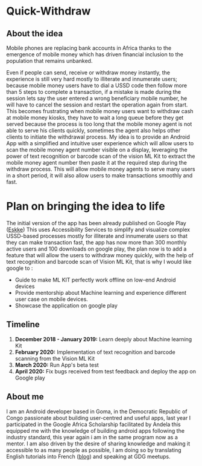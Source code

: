 # Quick-Withdraw

## About the idea

Mobile phones are replacing bank accounts in Africa thanks to the emergence of mobile money which has driven financial inclusion to the population that remains unbanked.

Even if people can send, receive or withdraw money instantly, the experience is still very hard mostly to illiterate and innumerate users; because mobile money users have to dial a USSD code then follow more than 5 steps to complete a transaction, if a mistake is made during the session lets say  the user entered a wrong beneficiary mobile number, he will have to cancel the session and restart the operation again from start. This becomes frustrating when mobile money users want to withdraw cash at mobile money kiosks, they have to wait a long queue before they get served because the process is too long that the mobile money agent is not able to serve his clients quickly, sometimes the agent also helps other clients to initiate the withdrawal process. My idea is to provide an Android App with a simplified and intuitive user experience which will allow users to scan the mobile money agent number visible on a display, leveraging the power of  text recognition or barcode scan of the vision ML Kit to extract the mobile money agent number then paste it at the required step during the withdraw process. This will allow mobile money agents to serve many users in a short period, it will also allow users to make transactions smoothly and fast.

# Plan on bringing the idea to life

The initial  version of the app has been already published on Google Play ([Eskke](bit.ly/Eskke)) This uses Accessibility Services to simplify and visualize complex  USSD-based processes mostly for illiterate and innumerate users  so that they can  make transaction fast, the app has now more than 300  monthly active users and 100 downloads on google play, the plan now is to add a feature that will allow the users to withdraw money quickly, with the help of text recognition and barcode scan  of Vision ML Kit, that is why I would like google to :

- Guide  to make ML KIT  perfectly work offline  on low-end Android devices
- Provide mentorship about Machine learning and experience different user case on mobile devices.
- Showcase the application on google play

## Timeline

1. **December 2018 - January 2019:** Learn deeply about Machine learning Kit
2. **February 2020:** Implementation of  text recognition and barcode scanning from the Vision ML Kit
3. **March 2020:** Run App's beta test
4. **April 2020:** Fix bugs received from test feedback and deploy the app on Google play

## About me

I am an Android developer based in Goma, in the Democratic Republic of Congo passionate about building user-centred and useful apps, last year I participated in the Google Africa Scholarship facilitated by Andela this equipped me with the knowledge of building  android apps following the industry standard, this year again i am in the  same program now as a mentor. I am also driven by the desire of sharing knowledge and making it accessible to as many people as possible, I am doing so by translating English tutorials into French ([blog](https://medium.com/@davidkathoh)) and speaking at GDG meetups.

